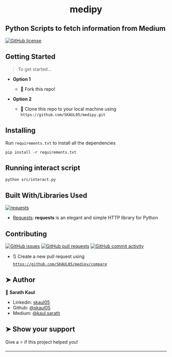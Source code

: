 <h1 align="center">medipy</h1>

## Python Scripts to fetch information from Medium
  [![GitHub license](https://img.shields.io/github/license/SKAUL05/medipy.svg?style=flat&logo=github)](https://github.com/SKAUL05/medipy/blob/master/LICENSE)

## Getting Started

> To get started...

- **Option 1**

  - 🍴 Fork this repo!

- **Option 2**
  - 👯 Clone this repo to your local machine using `https://github.com/SKAUL05/medipy.git`

## Installing

Run `requirements.txt` to install all the dependencies

```
pip install -r requirements.txt
```


## Running interact script

```
python src/interact.py
```


## Built With/Libraries Used

[![requests](https://img.shields.io/badge/Python-requests-blue.svg?style=flat&logo=python&logoColor=white)](https://requests.readthedocs.io/)
- [Requests](https://github.com/psf/requests): **requests** is an elegant and simple HTTP library for Python

## Contributing
 [![GitHub issues](https://img.shields.io/github/issues/SKAUL05/medipy.svg?logo=github)](https://github.com/SKAUL05/medipy/issues) [![GitHub pull requests](https://img.shields.io/github/issues-pr/SKAUL05/medipy?color=blue&logo=github)](https://github.com/SKAUL05/medipy/pulls)
 [![GitHub commit activity](https://img.shields.io/github/commit-activity/y/SKAUL05/medipy?logo=github)](https://github.com/SKAUL05/medipy/)

- 🔃 Create a new pull request using <a href="https://github.com/SKAUL05/medipy/compare" target="_blank">`https://github.com/SKAUL05/medipy/compare`</a>

## ➤ Author

👤 **Sarath Kaul**

- Linkedin: [skaul05](https://www.linkedin.com/in/skaul05/)
- Github: [@skaul05](https://github.com/skaul05)
- Medium: [@kaul.sarath](https://medium.com/@kaul.sarath)

## ➤ Show your support

Give a ⭐️ if this project helped you!

---
